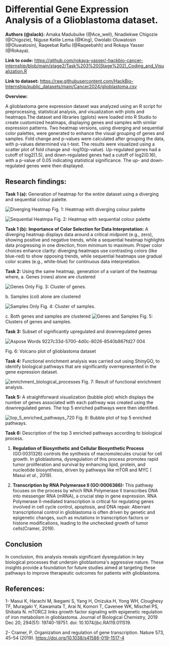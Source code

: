 # **Differential Gene Expression Analysis of a Glioblastoma dataset.** #

**Authors (@slack):** Amaka Madubuike (@Ace_well), Nnadiekwe Chigozie (@Chigozie), Niguse Kelile Lema (@King), Owolabi Oluwatosin (@Oluwatosin), Raqeebat Rafiu (@Raqeebahh) and Rokaya Yasser (@Rokaya).

**Link to code:** https://github.com/rokaya-yasser/-hackbio-cancer-internship/blob/main/stage2/Task%203%20(Stage%202)_Coding_and_Visualization.R

**Link to dataset:** https://raw.githubusercontent.com/HackBio-Internship/public_datasets/main/Cancer2024/glioblastoma.csv

**Overview:**

A glioblastoma gene expression dataset was analyzed using an R script for preprocessing, statistical analysis, and visualization with plots and heatmaps.The dataset and libraries (gplots) were loaded into R Studio to create customized heatmaps, displaying genes and samples with similar expression patterns. Two heatmap versions, using diverging and sequential color palettes, were generated to enhance the visual grouping of genes and samples. Fold change and p-values were calculated after grouping the data, with p-values determined via t-test. The results were visualized using a scatter plot of fold change and -log10(p-value). Up-regulated genes had a cutoff of log2(1.5), and down-regulated genes had a cutoff of log2(0.16), with a p-value of 0.05 indicating statistical significance. The up- and down-regulated genes were then displayed.

## **Research findings:**

**Task 1 (a):** Generation of heatmap for the entire dataset using a diverging and sequential colour palette.

![Diverging Heatmap](https://github.com/user-attachments/assets/1dbb6e36-d1b6-48dd-8cd8-9879766abeac)
Fig. 1: Heatmap with diverging colour palette


![Sequential Heatmpa](https://github.com/user-attachments/assets/427d3354-14e8-4fc3-98a5-53dcbdf410a2)
Fig. 2: Heatmap with sequential colour palette

**Task 1 (b):**
**Importance of Color Selection for Data Interpretation:**
A diverging heatmap displays data around a critical midpoint (e.g., zero), showing positive and negative trends, while a sequential heatmap highlights data progressing in one direction, from minimum to maximum. Proper color choices enhance clarity: diverging heatmaps use contrasting colors (like blue-red) to show opposing trends, while sequential heatmaps use gradual color scales (e.g., white-blue) for continuous data interpretation.

**Task 2:** Using the same heatmap, generation of a variant of the heatmap where,
a. Genes (rows) alone are clustered

![Genes Only](https://github.com/user-attachments/assets/3e50abc1-dda8-4fbb-adff-e051f951398a)
Fig. 3: Cluster of genes.

b. Samples (col) alone are clustered

![Samples Only](https://github.com/user-attachments/assets/d1c711c5-4a27-497d-8507-f8c50a5b9e50)
Fig. 4: Cluster of samples.

c. Both genes and samples are clustered
![Genes and Samples](https://github.com/user-attachments/assets/c9457584-e401-4dc6-9b14-88fe0395db43)
Fig. 5: Clusters of genes and samples.

**Task 3:** Subset of significantly upregulated and downregulated genes

![Aspose Words 9227c33d-5700-4d0c-8026-8540b867fd27 004](https://github.com/user-attachments/assets/842e9f21-e550-4a04-97d9-29dcfb1c258a)

Fig. 6: Volcano plot of glioblastoma dataset

**Task 4:** Functional enrichment analysis was carried out using ShinyGO, to identify biological pathways that are significantly overrepresented in the gene expression dataset.

![enrichment_biological_processes](https://github.com/user-attachments/assets/ee7f2312-6a11-410b-8684-1ad297fdbc29)
Fig. 7: Result of functional enrichment analysis.

**Task 5:** A straightforward visualization (bubble plot) which displays the number of genes associated with each pathway was created using the downregulated genes. The top 5 enriched pathways were then identified.

![top_5_enriched_pathways_720](https://github.com/user-attachments/assets/78eeb257-d4d2-4a36-acc1-3ca49c82de68)
Fig. 8: Bubble plot of top 5 enriched pathways.

**Task 6:** Description of the top 3 enriched pathways according to biological process.

1. **Regulation of Biosynthetic and Cellular Biosynthetic Process** (GO:0031326) controls the synthesis of macromolecules crucial for cell growth. In glioblastoma, dysregulation of this process promotes rapid tumor proliferation and survival by enhancing lipid, protein, and nucleotide biosynthesis, driven by pathways like mTOR and MYC ( Masui _et al._, 2019).

2. **Transcription by RNA Polymerase II (GO:0006366):** This pathway focuses on the process by which RNA Polymerase II transcribes DNA into messenger RNA (mRNA), a crucial step in gene expression. RNA Polymerase II-mediated transcription is critical for regulating genes involved in cell cycle control, apoptosis, and DNA repair. Aberrant transcriptional control in glioblastoma is often driven by genetic and epigenetic changes, such as mutations in transcription factors or histone modifications, leading to the unchecked growth of tumor cells(Cramer, 2019).
   
## **Conclusion** ## 

In conclusion, this analysis reveals significant dysregulation in key biological processes that underpin glioblastoma's aggressive nature. These insights provide a foundation for future studies aimed at targeting these pathways to improve therapeutic outcomes for patients with glioblastoma.

## **References:** ##

1- Masui K, Harachi M, Ikegami S, Yang H, Onizuka H, Yong WH, Cloughesy TF, Muragaki Y, Kawamata T, Arai N, Komori T, Cavenee WK, Mischel PS, Shibata N. mTORC2 links growth factor signaling with epigenetic regulation of iron metabolism in glioblastoma. Journal of Biological Chemistry, 2019 Dec 20; 294(51): 19740-19751. doi: 10.1074/jbc.RA119.011519.

2- Cramer, P. Organization and regulation of gene transcription. Nature 573, 45–54 (2019). https://doi.org/10.1038/s41586-019-1517-4

